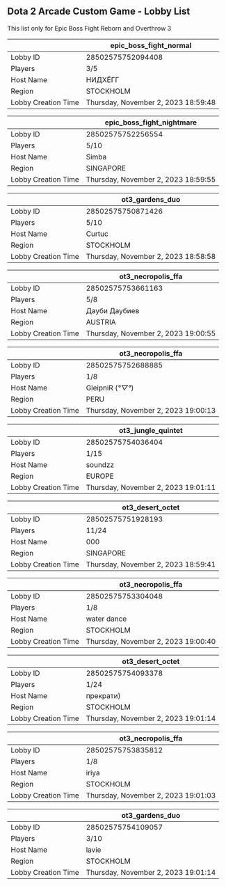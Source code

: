 ## Dota 2 Arcade Custom Game - Lobby List

This list only for Epic Boss Fight Reborn and Overthrow 3

|  | epic_boss_fight_normal |
| ------ | ------ |
| Lobby ID | 28502575752094408 |
| Players | 3/5 |
| Host Name | НИДХЁГГ |
| Region | STOCKHOLM |
| Lobby Creation Time | Thursday, November 2, 2023 18:59:48 |


|  | epic_boss_fight_nightmare |
| ------ | ------ |
| Lobby ID | 28502575752256554 |
| Players | 5/10 |
| Host Name | Simba |
| Region | SINGAPORE |
| Lobby Creation Time | Thursday, November 2, 2023 18:59:55 |


|  | ot3_gardens_duo |
| ------ | ------ |
| Lobby ID | 28502575750871426 |
| Players | 5/10 |
| Host Name | Curtuc |
| Region | STOCKHOLM |
| Lobby Creation Time | Thursday, November 2, 2023 18:58:58 |


|  | ot3_necropolis_ffa |
| ------ | ------ |
| Lobby ID | 28502575753661163 |
| Players | 5/8 |
| Host Name | Дауби Даубиев |
| Region | AUSTRIA |
| Lobby Creation Time | Thursday, November 2, 2023 19:00:55 |


|  | ot3_necropolis_ffa |
| ------ | ------ |
| Lobby ID | 28502575752688885 |
| Players | 1/8 |
| Host Name | GleipniR (*°▽°*) |
| Region | PERU |
| Lobby Creation Time | Thursday, November 2, 2023 19:00:13 |


|  | ot3_jungle_quintet |
| ------ | ------ |
| Lobby ID | 28502575754036404 |
| Players | 1/15 |
| Host Name | soundzz |
| Region | EUROPE |
| Lobby Creation Time | Thursday, November 2, 2023 19:01:11 |


|  | ot3_desert_octet |
| ------ | ------ |
| Lobby ID | 28502575751928193 |
| Players | 11/24 |
| Host Name | 000 |
| Region | SINGAPORE |
| Lobby Creation Time | Thursday, November 2, 2023 18:59:41 |


|  | ot3_necropolis_ffa |
| ------ | ------ |
| Lobby ID | 28502575753304048 |
| Players | 1/8 |
| Host Name | water dance |
| Region | STOCKHOLM |
| Lobby Creation Time | Thursday, November 2, 2023 19:00:40 |


|  | ot3_desert_octet |
| ------ | ------ |
| Lobby ID | 28502575754093378 |
| Players | 1/24 |
| Host Name | прекрати) |
| Region | STOCKHOLM |
| Lobby Creation Time | Thursday, November 2, 2023 19:01:14 |


|  | ot3_necropolis_ffa |
| ------ | ------ |
| Lobby ID | 28502575753835812 |
| Players | 1/8 |
| Host Name | iriya |
| Region | STOCKHOLM |
| Lobby Creation Time | Thursday, November 2, 2023 19:01:03 |


|  | ot3_gardens_duo |
| ------ | ------ |
| Lobby ID | 28502575754109057 |
| Players | 3/10 |
| Host Name | lavie |
| Region | STOCKHOLM |
| Lobby Creation Time | Thursday, November 2, 2023 19:01:14 |



